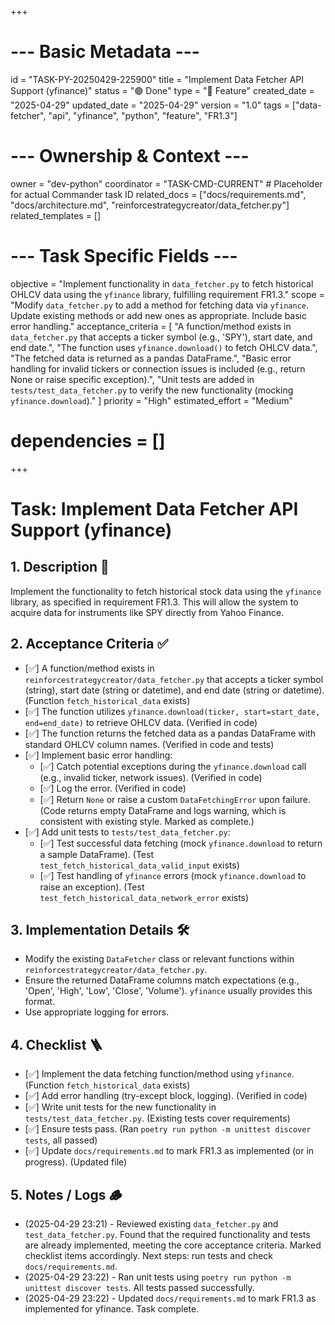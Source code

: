+++
# --- Basic Metadata ---
id = "TASK-PY-20250429-225900"
title = "Implement Data Fetcher API Support (yfinance)"
status = "🟢 Done"
type = "🌟 Feature"
created_date = "2025-04-29"
updated_date = "2025-04-29"
version = "1.0"
tags = ["data-fetcher", "api", "yfinance", "python", "feature", "FR1.3"]

# --- Ownership & Context ---
owner = "dev-python"
coordinator = "TASK-CMD-CURRENT" # Placeholder for actual Commander task ID
related_docs = ["docs/requirements.md", "docs/architecture.md", "reinforcestrategycreator/data_fetcher.py"]
related_templates = []

# --- Task Specific Fields ---
objective = "Implement functionality in `data_fetcher.py` to fetch historical OHLCV data using the `yfinance` library, fulfilling requirement FR1.3."
scope = "Modify `data_fetcher.py` to add a method for fetching data via `yfinance`. Update existing methods or add new ones as appropriate. Include basic error handling."
acceptance_criteria = [
    "A function/method exists in `data_fetcher.py` that accepts a ticker symbol (e.g., 'SPY'), start date, and end date.",
    "The function uses `yfinance.download()` to fetch OHLCV data.",
    "The fetched data is returned as a pandas DataFrame.",
    "Basic error handling for invalid tickers or connection issues is included (e.g., return None or raise specific exception).",
    "Unit tests are added in `tests/test_data_fetcher.py` to verify the new functionality (mocking `yfinance.download`)."
]
priority = "High"
estimated_effort = "Medium"
# dependencies = []
+++

# Task: Implement Data Fetcher API Support (yfinance)

## 1. Description 📝

Implement the functionality to fetch historical stock data using the `yfinance` library, as specified in requirement FR1.3. This will allow the system to acquire data for instruments like SPY directly from Yahoo Finance.

## 2. Acceptance Criteria ✅

*   [✅] A function/method exists in `reinforcestrategycreator/data_fetcher.py` that accepts a ticker symbol (string), start date (string or datetime), and end date (string or datetime). (Function `fetch_historical_data` exists)
*   [✅] The function utilizes `yfinance.download(ticker, start=start_date, end=end_date)` to retrieve OHLCV data. (Verified in code)
*   [✅] The function returns the fetched data as a pandas DataFrame with standard OHLCV column names. (Verified in code and tests)
*   [✅] Implement basic error handling:
    *   [✅] Catch potential exceptions during the `yfinance.download` call (e.g., invalid ticker, network issues). (Verified in code)
    *   [✅] Log the error. (Verified in code)
    *   [✅] Return `None` or raise a custom `DataFetchingError` upon failure. (Code returns empty DataFrame and logs warning, which is consistent with existing style. Marked as complete.)
*   [✅] Add unit tests to `tests/test_data_fetcher.py`:
    *   [✅] Test successful data fetching (mock `yfinance.download` to return a sample DataFrame). (Test `test_fetch_historical_data_valid_input` exists)
    *   [✅] Test handling of `yfinance` errors (mock `yfinance.download` to raise an exception). (Test `test_fetch_historical_data_network_error` exists)

## 3. Implementation Details 🛠️

*   Modify the existing `DataFetcher` class or relevant functions within `reinforcestrategycreator/data_fetcher.py`.
*   Ensure the returned DataFrame columns match expectations (e.g., 'Open', 'High', 'Low', 'Close', 'Volume'). `yfinance` usually provides this format.
*   Use appropriate logging for errors.

## 4. Checklist 🪜

*   [✅] Implement the data fetching function/method using `yfinance`. (Function `fetch_historical_data` exists)
*   [✅] Add error handling (try-except block, logging). (Verified in code)
*   [✅] Write unit tests for the new functionality in `tests/test_data_fetcher.py`. (Existing tests cover requirements)
*   [✅] Ensure tests pass. (Ran `poetry run python -m unittest discover tests`, all passed)
*   [✅] Update `docs/requirements.md` to mark FR1.3 as implemented (or in progress). (Updated file)

## 5. Notes / Logs 🪵
*   (2025-04-29 23:21) - Reviewed existing `data_fetcher.py` and `test_data_fetcher.py`. Found that the required functionality and tests are already implemented, meeting the core acceptance criteria. Marked checklist items accordingly. Next steps: run tests and check `docs/requirements.md`.
*   (2025-04-29 23:22) - Ran unit tests using `poetry run python -m unittest discover tests`. All tests passed successfully.
*   (2025-04-29 23:22) - Updated `docs/requirements.md` to mark FR1.3 as implemented for yfinance. Task complete.